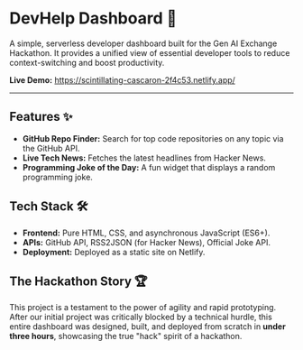 # DevHelp Dashboard 🚀

A simple, serverless developer dashboard built for the Gen AI Exchange Hackathon. It provides a unified view of essential developer tools to reduce context-switching and boost productivity.

**Live Demo:** https://scintillating-cascaron-2f4c53.netlify.app/

---

## Features ✨

- **GitHub Repo Finder:** Search for top code repositories on any topic via the GitHub API.
- **Live Tech News:** Fetches the latest headlines from Hacker News.
- **Programming Joke of the Day:** A fun widget that displays a random programming joke.

## Tech Stack 🛠️

- **Frontend:** Pure HTML, CSS, and asynchronous JavaScript (ES6+).
- **APIs:** GitHub API, RSS2JSON (for Hacker News), Official Joke API.
- **Deployment:** Deployed as a static site on Netlify.

## The Hackathon Story 🏆

This project is a testament to the power of agility and rapid prototyping. After our initial project was critically blocked by a technical hurdle, this entire dashboard was designed, built, and deployed from scratch in **under three hours**, showcasing the true "hack" spirit of a hackathon.
